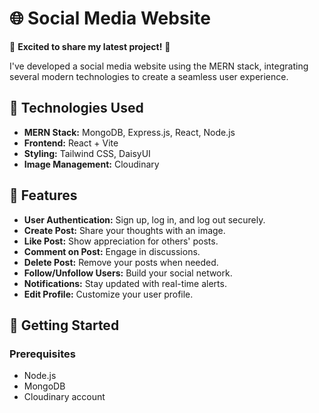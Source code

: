 # 🌐 Social Media Website

🚀 **Excited to share my latest project!** 🚀

I've developed a social media website using the MERN stack, integrating several modern technologies to create a seamless user experience.

## 🔧 Technologies Used

- **MERN Stack:** MongoDB, Express.js, React, Node.js
- **Frontend:** React + Vite
- **Styling:** Tailwind CSS, DaisyUI
- **Image Management:** Cloudinary

## 🌟 Features

- **User Authentication:** Sign up, log in, and log out securely.
- **Create Post:** Share your thoughts with an image.
- **Like Post:** Show appreciation for others' posts.
- **Comment on Post:** Engage in discussions.
- **Delete Post:** Remove your posts when needed.
- **Follow/Unfollow Users:** Build your social network.
- **Notifications:** Stay updated with real-time alerts.
- **Edit Profile:** Customize your user profile.

## 🚀 Getting Started

### Prerequisites

- Node.js
- MongoDB
- Cloudinary account
